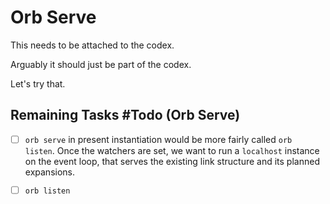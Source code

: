 # Orb Serve

This needs to be attached to the codex\.

Arguably it should just be part of the codex\.

Let's try that\.


## Remaining Tasks \#Todo \(Orb Serve\)

- [ ]  `orb serve` in present instantiation would be more fairly called
    `orb listen`\.  Once the watchers are set, we want to run a `localhost`
    instance on the event loop, that serves the existing link structure and
    its planned expansions\.

- [ ]  `orb listen`
